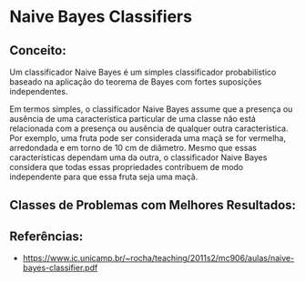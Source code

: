 # Naive Bayes Classifiers

## Conceito:

Um classificador Naive Bayes é um simples classificador probabilístico baseado na aplicação do teorema de Bayes com fortes suposições independentes.

Em termos simples, o classificador Naive Bayes assume que a presença ou ausência de uma característica particular de uma classe não está relacionada com a presença ou ausência de qualquer outra característica. Por exemplo, uma fruta pode ser considerada uma maçã se for vermelha, arredondada e em torno de 10 cm de diâmetro. Mesmo que essas características dependam uma da outra, o classificador Naive Bayes considera que todas essas propriedades contribuem de modo independente para que essa fruta seja uma maçã.

## Classes de Problemas com Melhores Resultados:

## Referências:

- https://www.ic.unicamp.br/~rocha/teaching/2011s2/mc906/aulas/naive-bayes-classifier.pdf
